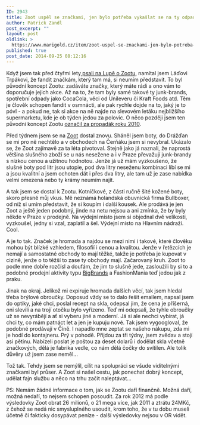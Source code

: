 ```yaml
---
ID: 2943
title: Zoot uspěl se značkami, jen bylo potřeba vykašlat se na ty odpadkové
author: Patrick Zandl
post_excerpt: ""
layout: post
oldlink: >
  https://www.marigold.cz/item/zoot-uspel-se-znackami-jen-bylo-potreba-vykaslat-se-na-ty-odpadkove
published: true
post_date: 2014-09-25 08:12:16
---
```

<p>Když jsem tak před čtyřmi lety<a href="http://www.lupa.cz/clanky/najde-zoot-cestu-jak-vydelat/"> psali na Lupě o Zootu</a>, namítal jsem Láďovi Trpákovi, že fandit značkám, který tam má, si neumím představit. To byl původní koncept Zootu: zadáváte značky, který máte rádi a ono vám to doporučuje jejich akce. Až na to, že tam byly samé takové ty junk-brands, spotřební odpady jako CocaCola, věci od Unileveru či Kraft Foods atd. Těm je člověk schopen fandit v osmnácti, ale pak rychle dojde na to, jaký je to póvl - a pokud ne, tak si akce na ně najde na slevovém letáku nejbližšího supermarketu, kde je ob týden jedou za polovic. O něco později jsem ten původní koncept Zootu <a href="http://www.lupa.cz/clanky/prusvihy-roku-2010-ktere-se-nas-dotykaji/">označil za propadák roku 2010</a>. </p>

<!--more-->

<p>Před týdnem jsem se na <a href="http://www.zoot.cz">Zoot</a> dostal znovu. Sháněl jsem boty, do Drážďan se mi pro ně nechtělo a v obchodech na Čerňáku jsem si nevybral. Ukázalo se, že Zoot zajímavě za ta léta pivotoval. Stejně jako já naznali, že naprostá většina slušného zboží se u nás nesežene a i v Praze převažují junk-brandy s nízkou cenou a užitnou hodnotou. Jenže já už mám vyzkoušeno, že slušné boty pod litr jsou utopie, pod dva litry neseženu kombinaci líbí se mi a jsou kvalitní a jsem ochoten dát i přes dva litry, ale tam už je zase nabídka velmi omezená nebo ty krámy neumím najít.</p>
<p>A tak jsem se dostal k Zootu. Kotníčkové, z části ručně šité kožené boty, skoro přesně můj vkus. Mě neznámá holandská obuvnická firma Bullboxer, od níž si umím představit, že si koupím i další kousek. Ale prodává je jen Zoot a ještě jeden podobný, jinde na netu nejsou a ani zmínka, že by byly někde v Praze v prodejně. Na výdejní místo jsem si objednal dvě velikosti, vyzkoušel, jedny si vzal, zaplatil a šel. Výdejní místo na Hlavním nádraží. Cool.</p>
<p>A je to tak. Značek je hromada a najdou se mezi nimi i takové, které člověku mohou být blízké vzhledem, filosofií i cenou a kvalitou. Jenže v řetězcích je nemají a samostatné obchody to mají těžké, takže je potřeba je kupovat v cizině, jenže o to těžší to zase ty obchody mají. Začarovaný kruh. Zoot to podle mne dobře rozčísl a doufám, že jim to slušně jede, zasloužili by si to a podobné prodejní aktivity typu <a href="http://www.bigbrands.cz">BigBrands</a> a FashionMania teď jedou jak z praku. </p>
<p>Jinak na okraj. Jelikož mi expiruje hromada dalších věcí, tak jsem hledal třeba brýlové obroučky. Doposud vždy se to dalo řešit emailem, napsal jsem do optiky, jaké chci, poslal recept na skla, odepsal jim, že cena je příšerná, oni slevili a na trojí otočku bylo vyřízeno. Teď mi odepsali, že tyhle obroučky už se nevyrábějí a ať si vyberu jiné a moderní. Já si ale nechci vybírat, já chci ty, co mám patnáct let a jen je kupuju nové. Tak jsem vygoogloval, že podobné prodávají v Číně. I napadlo mne zeptat se našeho nákupu, zda mi je hodí do kontajneru. Prý v pohodě. Přijdou za tři týdny, jsem zvědav a stojí asi pětinu. Nabízeli poslat je poštou za deset dolarů i dodělat skla včetně značkových, dělá je fabrika vedle, co nám dělá čočky do svítilen. Ale tolik důvěry už jsem zase neměl...</p>
<p>Tož tak. Tehdy jsem se nemýlil, cílit na spolupráci se všude viditelnými značkami byl průser. A Zoot si našel cestu, jak ponechat dobrý koncept, udělat fajn službu a něco na trhu začít naleptávat...</p>
<p>PS: Nemám žádné informace o tom, jak se Zootu daří finančně. Možná daří, možná nedaří, to nejsem schopen posoudit. Za rok 2012 má podle výsledovky Zoot obrat 26 milionů, o 21 mega více, jak 2011 a ztrátu 24MKč, z čehož se nedá nic smysluplného usoudit, krom toho, že v tu dobu museli účetně či fakticky dosypávat peníze - další výsledovky nejsou v OR vidět. </p>